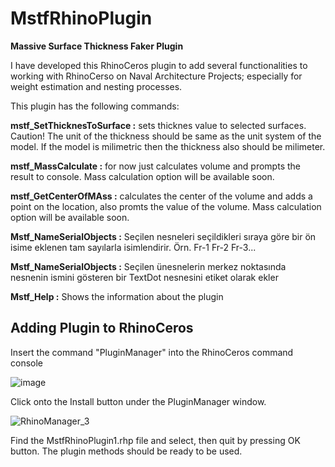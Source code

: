 # MstfRhinoPlugin
**Massive Surface Thickness Faker Plugin**

I have developed this RhinoCeros plugin to add several functionalities to working with RhinoCerso on Naval Architecture Projects; especially for weight estimation and nesting processes.

This plugin has the following commands:

**mstf_SetThicknesToSurface :** sets thicknes value to selected surfaces. Caution! The unit of the thickness should be same as the unit system of the model. If the model is milimetric then the thickness also should be milimeter.

**mstf_MassCalculate :** for now just calculates volume and prompts the result to console. Mass calculation option will be available soon.

**mstf_GetCenterOfMAss :** calculates the center of the volume and adds a point on the location, also promts the value of the volume.  Mass calculation option will be available soon. 

**Mstf_NameSerialObjects :** Seçilen nesneleri seçildikleri sıraya göre bir ön isime eklenen tam sayılarla isimlendirir. Örn. Fr-1 Fr-2 Fr-3...

**Mstf_NameSerialObjects :** Seçilen ünesnelerin merkez noktasında nesnenin ismini gösteren bir TextDot nesnesini etiket olarak ekler

**Mstf_Help :** Shows the information about the plugin

## Adding Plugin to RhinoCeros

Insert the command "PluginManager" into the RhinoCeros command console

![image](https://user-images.githubusercontent.com/46689277/177102507-ac7f5b13-2206-4d55-939d-c803ab006ce1.png)

Click onto the Install button under the PluginManager window.

![RhinoManager_3](https://user-images.githubusercontent.com/46689277/177102729-f5fb7db8-f2e7-4903-be24-4cbbb52ab8f8.PNG)

Find the MstfRhinoPlugin1.rhp file and select, then quit by pressing OK button. The plugin methods should be ready to be used.
